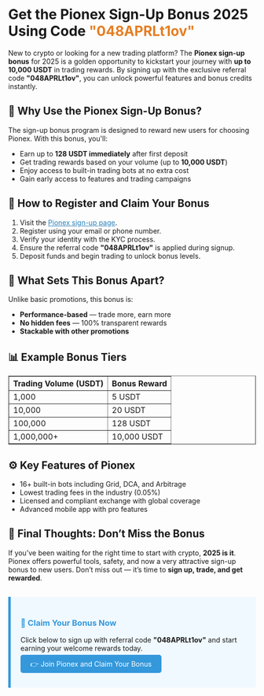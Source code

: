 <h1>Get the Pionex Sign-Up Bonus 2025 Using Code <span style="color:#e67e22;">"048APRLt1ov"</span></h1>
<p>New to crypto or looking for a new trading platform? The <strong>Pionex sign-up bonus</strong> for 2025 is a golden opportunity to kickstart your journey with <strong>up to 10,000 USDT</strong> in trading rewards. By signing up with the exclusive referral code <strong>"048APRLt1ov"</strong>, you can unlock powerful features and bonus credits instantly.</p>
<h2>🚀 Why Use the Pionex Sign-Up Bonus?</h2>
<p>The sign-up bonus program is designed to reward new users for choosing Pionex. With this bonus, you'll:</p>
<ul>
<li>Earn up to <strong>128 USDT immediately</strong> after first deposit</li>
<li>Get trading rewards based on your volume (up to <strong>10,000 USDT</strong>)</li>
<li>Enjoy access to built-in trading bots at no extra cost</li>
<li>Gain early access to features and trading campaigns</li>
</ul>
<h2>🔐 How to Register and Claim Your Bonus</h2>
<ol>
<li>Visit the <a href="https://www.pionex.com/signUp?r=048APRLt1ov" target="_blank" style="color:#2980b9;">Pionex sign-up page</a>.</li>
<li>Register using your email or phone number.</li>
<li>Verify your identity with the KYC process.</li>
<li>Ensure the referral code <strong>"048APRLt1ov"</strong> is applied during signup.</li>
<li>Deposit funds and begin trading to unlock bonus levels.</li>
</ol>
<h2>🎯 What Sets This Bonus Apart?</h2>
<p>Unlike basic promotions, this bonus is:</p>
<ul>
<li><strong>Performance-based</strong> — trade more, earn more</li>
<li><strong>No hidden fees</strong> — 100% transparent rewards</li>
<li><strong>Stackable with other promotions</strong></li>
</ul>
<h2>📊 Example Bonus Tiers</h2>
<table border="1" cellpadding="8" cellspacing="0">
<thead>
<tr>
<th>Trading Volume (USDT)</th>
<th>Bonus Reward</th>
</tr>
</thead>
<tbody>
<tr>
<td>1,000</td>
<td>5 USDT</td>
</tr>
<tr>
<td>10,000</td>
<td>20 USDT</td>
</tr>
<tr>
<td>100,000</td>
<td>128 USDT</td>
</tr>
<tr>
<td>1,000,000+</td>
<td>10,000 USDT</td>
</tr>
</tbody>
</table>
<h2>⚙️ Key Features of Pionex</h2>
<ul>
<li>16+ built-in bots including Grid, DCA, and Arbitrage</li>
<li>Lowest trading fees in the industry (0.05%)</li>
<li>Licensed and compliant exchange with global coverage</li>
<li>Advanced mobile app with pro features</li>
</ul>
<h2>🏁 Final Thoughts: Don’t Miss the Bonus</h2>
<p>If you’ve been waiting for the right time to start with crypto, <strong>2025 is it</strong>. Pionex offers powerful tools, safety, and now a very attractive sign-up bonus to new users. Don’t miss out — it’s time to <strong>sign up, trade, and get rewarded</strong>.</p>
<div style="background-color:#f0f9ff; padding:20px; border-left:5px solid #3498db; margin-top:30px;">
<h3 style="color:#3498db;">🎁 Claim Your Bonus Now</h3>
<p>Click below to sign up with referral code <strong>"048APRLt1ov"</strong> and start earning your welcome rewards today.</p>
<p><a href="https://www.pionex.com/signUp?r=048APRLt1ov" target="_blank" style="background-color:#3498db; color:#fff; padding:10px 20px; text-decoration:none; border-radius:5px;">👉 Join Pionex and Claim Your Bonus</a></p>
</div>
</body>
</html>

